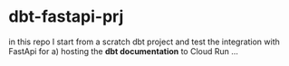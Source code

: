 # dbt-fastapi-prj

in this repo I start from a scratch dbt project and test the integration with FastApi for
a) hosting the **dbt documentation** to Cloud Run
...
